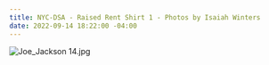 ```yaml
---
title: NYC-DSA - Raised Rent Shirt 1 - Photos by Isaiah Winters
date: 2022-09-14 18:22:00 -04:00
---
```


![Joe_Jackson 14.jpg](/uploads/Joe_Jackson%2014.jpg)